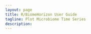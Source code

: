 ```yaml
---
layout: page
title: R/BiomeHorizon User Guide
tagline: Plot Microbiome Time Series
description: 
---
```

